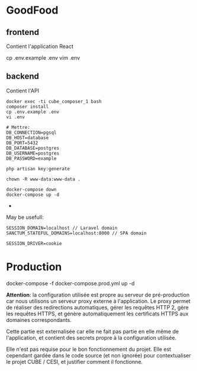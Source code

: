 # GoodFood

## frontend

Contient l'application React

cp .env.example .env
vim .env

## backend

Contient l'API

```
docker exec -ti cube_composer_1 bash
composer install
cp .env.example .env
vi .env

# Mettre:
DB_CONNECTION=pgsql
DB_HOST=database
DB_PORT=5432
DB_DATABASE=postgres
DB_USERNAME=postgres
DB_PASSWORD=example

php artisan key:generate

chown -R www-data:www-data .

docker-compose down
docker-compose up -d

```

-

May be usefull:

```
SESSION_DOMAIN=localhost // Laravel domain
SANCTUM_STATEFUL_DOMAINS=localhost:8000 // SPA domain

SESSION_DRIVER=cookie
```

# Production

docker-compose -f docker-compose.prod.yml up -d

**Attention**: la configuration utilisée est propre au serveur de pré-production car nous utilisons un serveur proxy externe à l'application. Le proxy permet de réaliser des redirections automatiques, gérer les requêtes HTTP 2, gère les requêtes HTTPS, et génère automatiquement les certificats HTTPS aux domaines correspondants.

Cette partie est externalisée car elle ne fait pas partie en elle même de l'application, et contient des secrets propre à la configuration utilisée.

Elle n'est pas requise pour le bon fonctionnement du projet. Elle est cependant gardée dans le code source (et non ignorée) pour contextualiser le projet CUBE / CESI, et justifier comment il fonctionne.
